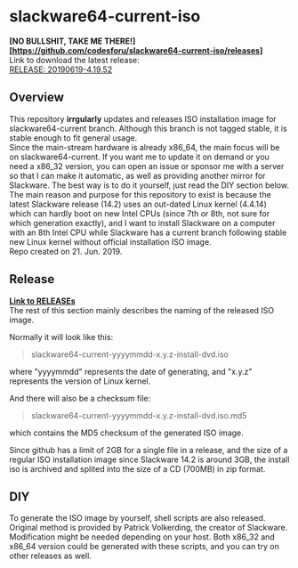 slackware64-current-iso
======

**[NO BULLSHIT, TAKE ME THERE!][https://github.com/codesforu/slackware64-current-iso/releases]**  
Link to download the latest release:  
[RELEASE: 20190619-4.19.52](https://github.com/codesforu/slackware64-current-iso/releases/tag/20190619-4.19.52)  

Overview
--------
This repository  **irrgularly** updates and releases ISO installation image for  slackware64-current branch. Although this branch is not tagged stable, it is stable enough to fit general usage.  
Since the main-stream hardware is already x86_64, the main focus will be on slackware64-current. If you want me to update it on demand or you need a x86_32 version, you can open an issue or sponsor me with a server so that I can make it automatic, as well as providing another mirror for Slackware. The best way is to do it yourself, just read the DIY section below.  
The main reason and purpose for this repository to exist is because the latest Slackware release (14.2) uses an out-dated Linux kernel (4.4.14) which can hardly boot on new Intel CPUs (since 7th or 8th, not sure for which generation exactly), and I want to install Slackware on a computer with an 8th Intel CPU while Slackware has a current branch following stable new Linux kernel without official installation ISO image.  
Repo created on 21. Jun. 2019.


Release
--------
**[Link to RELEASEs](https://github.com/codesforu/slackware64-current-iso/releases)**  
The rest of this section mainly describes the naming of the released ISO image.  

Normally it will look like this:  

> slackware64-current-yyyymmdd-x.y.z-install-dvd.iso  

where "yyyymmdd" represents the date of generating, and "x.y.z" represents the version of Linux kernel.  

And there will also be a checksum file:  

> slackware64-current-yyyymmdd-x.y.z-install-dvd.iso.md5  

which contains the MD5 checksum of the generated ISO image.  

Since github has a limit of 2GB for a single file in a release, and the size of a regular ISO installation image since Slackware 14.2 is around 3GB, the install iso is archived and splited into the size of a CD (700MB) in zip format.

DIY
--------

To generate the ISO image by yourself,  shell scripts are also released. Original method is provided by Patrick Volkerding, the creator of Slackware. Modification might be needed depending on your host.  Both x86_32 and x86_64 version could be generated with these scripts, and you can try on other releases as well.
